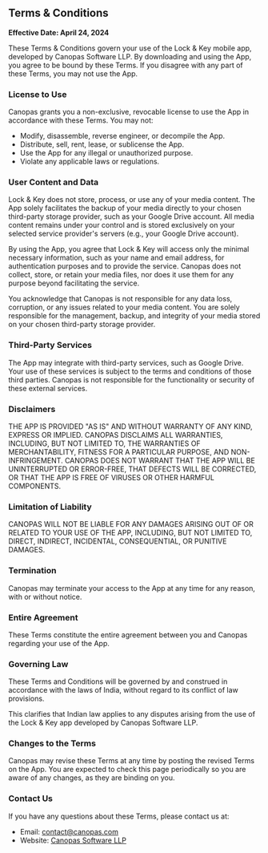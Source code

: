 ## Terms & Conditions

**Effective Date: April 24, 2024**

These Terms & Conditions govern your use of the Lock & Key mobile app, developed by Canopas Software LLP. By downloading and using the App, you agree to be bound by these Terms. If you disagree with any part of these Terms, you may not use the App.

### License to Use

Canopas grants you a non-exclusive, revocable license to use the App in accordance with these Terms. You may not:

- Modify, disassemble, reverse engineer, or decompile the App.
- Distribute, sell, rent, lease, or sublicense the App.
- Use the App for any illegal or unauthorized purpose.
- Violate any applicable laws or regulations.

### User Content and Data

Lock & Key does not store, process, or use any of your media content. The App solely facilitates the backup of your media directly to your chosen third-party storage provider, such as your Google Drive account. All media content remains under your control and is stored exclusively on your selected service provider's servers (e.g., your Google Drive account).

By using the App, you agree that Lock & Key will access only the minimal necessary information, such as your name and email address, for authentication purposes and to provide the service. Canopas does not collect, store, or retain your media files, nor does it use them for any purpose beyond facilitating the service.

You acknowledge that Canopas is not responsible for any data loss, corruption, or any issues related to your media content. You are solely responsible for the management, backup, and integrity of your media stored on your chosen third-party storage provider.

### Third-Party Services

The App may integrate with third-party services, such as Google Drive. Your use of these services is subject to the terms and conditions of those third parties. Canopas is not responsible for the functionality or security of these external services.

### Disclaimers

THE APP IS PROVIDED "AS IS" AND WITHOUT WARRANTY OF ANY KIND, EXPRESS OR IMPLIED. CANOPAS DISCLAIMS ALL WARRANTIES, INCLUDING, BUT NOT LIMITED TO, THE WARRANTIES OF MERCHANTABILITY, FITNESS FOR A PARTICULAR PURPOSE, AND NON-INFRINGEMENT. CANOPAS DOES NOT WARRANT THAT THE APP WILL BE UNINTERRUPTED OR ERROR-FREE, THAT DEFECTS WILL BE CORRECTED, OR THAT THE APP IS FREE OF VIRUSES OR OTHER HARMFUL COMPONENTS.

### Limitation of Liability

CANOPAS WILL NOT BE LIABLE FOR ANY DAMAGES ARISING OUT OF OR RELATED TO YOUR USE OF THE APP, INCLUDING, BUT NOT LIMITED TO, DIRECT, INDIRECT, INCIDENTAL, CONSEQUENTIAL, OR PUNITIVE DAMAGES.

### Termination

Canopas may terminate your access to the App at any time for any reason, with or without notice.

### Entire Agreement

These Terms constitute the entire agreement between you and Canopas regarding your use of the App.

### Governing Law

These Terms and Conditions will be governed by and construed in accordance with the laws of India, without regard to its conflict of law provisions.

This clarifies that Indian law applies to any disputes arising from the use of the Lock & Key app developed by Canopas Software LLP.

### Changes to the Terms

Canopas may revise these Terms at any time by posting the revised Terms on the App. You are expected to check this page periodically so you are aware of any changes, as they are binding on you.

### Contact Us

If you have any questions about these Terms, please contact us at:

* Email: [contact@canopas.com](mailto:contact@canopas.com)
* Website: [Canopas Software LLP](https://www.canopas.com/)
